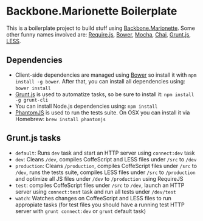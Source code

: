 # Backbone.Marionette Boilerplate

This is a boilerplate project to build stuff using [Backbone.Marionette](http://marionettejs.com "Marionette.js – A scalable and composite application architecture for Backbone.js"). Some other funny names involved are: [Require.js](http://requirejs.org "RequireJS"), [Bower](http://twitter.github.com/bower/ "BOWER"), [Mocha](ub.io/mocha/), [Chai](http://chaijs.com "Home - Chai"), [Grunt.js](http://gruntjs.com "grunt: a task-based command line build tool for JavaScript projects"), [LESS](http://lesscss.org "LESS &laquo; The Dynamic Stylesheet language").

## Dependencies

* Client-side dependencies are managed using [Bower](http://twitter.github.com/bower/ "BOWER") so install it with `npm install -g bower`. After that, you can install all dependencies using: `bower install`
* [Grunt.js](http://gruntjs.com "grunt: a task-based command line build tool for JavaScript projects") is used to automatize tasks, so be sure to install it: `npm install -g grunt-cli`
* You can install Node.js dependencies using: `npm install`
* [PhantomJS](http://phantomjs.org "PhantomJS: Headless WebKit with JavaScript API") is used to run the tests suite. On OSX you can install it via Homebrew: `brew install phantomjs`

## Grunt.js tasks

* `default`: Runs `dev` task and start an HTTP server using `connect:dev` task
* `dev`: Cleans `/dev`, compiles CoffeScript and LESS files under `/src` to `/dev`
* `production`: Cleans `/production`, compiles CoffeScript files under `/src` to `/dev`, runs the tests suite, compiles LESS files under `/src` to `/production` and optimize all JS files under `/dev` to `/production` using RequireJS
* `test`: compiles CoffeScript files under `/src` to `/dev`, launch an HTTP server using `connect:test` task and run all tests under `/dev/test`
* `watch`: Watches changes on CoffeeScript and LESS files to run appropiate tasks (for test files you should have a running test HTTP server with `grunt connect:dev` or `grunt` default task)